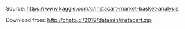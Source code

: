 
Source: https://www.kaggle.com/c/instacart-market-basket-analysis

Download from: http://chato.cl/2019/datamin/instacart.zip
